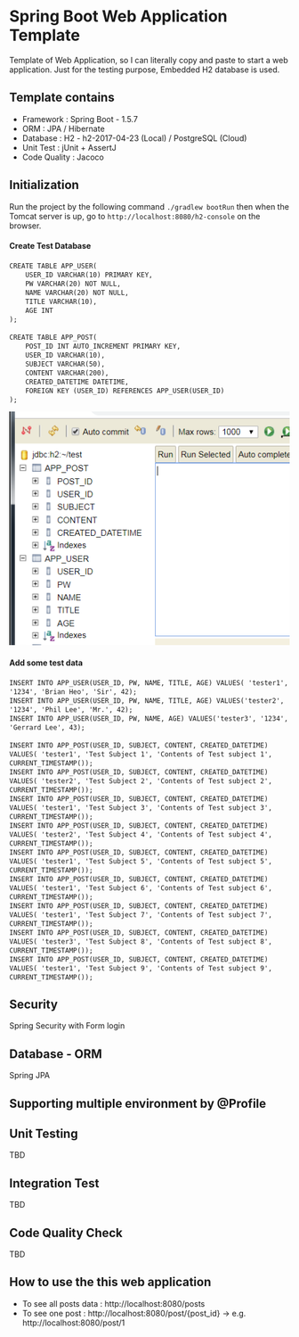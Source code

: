# Spring Boot Web Application Template
Template of Web Application, so I can literally copy and paste to start a web application.
Just for the testing purpose, Embedded H2 database is used.

## Template contains
* Framework : Spring Boot - 1.5.7
* ORM : JPA / Hibernate
* Database : H2 - h2-2017-04-23 (Local)	/ PostgreSQL (Cloud)
* Unit Test : jUnit + AssertJ
* Code Quality : Jacoco

## Initialization
Run the project by the following command `./gradlew bootRun` then when the Tomcat server is up, 
go to `http://localhost:8080/h2-console` on the browser.

#### Create Test Database
```
CREATE TABLE APP_USER(
    USER_ID VARCHAR(10) PRIMARY KEY,
    PW VARCHAR(20) NOT NULL,
    NAME VARCHAR(20) NOT NULL,
    TITLE VARCHAR(10),
    AGE INT
);

CREATE TABLE APP_POST(
    POST_ID INT AUTO_INCREMENT PRIMARY KEY,
    USER_ID VARCHAR(10),
    SUBJECT VARCHAR(50),
    CONTENT VARCHAR(200),
    CREATED_DATETIME DATETIME,
    FOREIGN KEY (USER_ID) REFERENCES APP_USER(USER_ID)
);

```
![Alt](docs/screenshot-01.png)

#### Add some test data
```
INSERT INTO APP_USER(USER_ID, PW, NAME, TITLE, AGE) VALUES( 'tester1', '1234', 'Brian Heo', 'Sir', 42);
INSERT INTO APP_USER(USER_ID, PW, NAME, TITLE, AGE) VALUES('tester2', '1234', 'Phil Lee', 'Mr.', 42);
INSERT INTO APP_USER(USER_ID, PW, NAME, AGE) VALUES('tester3', '1234', 'Gerrard Lee', 43);

INSERT INTO APP_POST(USER_ID, SUBJECT, CONTENT, CREATED_DATETIME) VALUES( 'tester1', 'Test Subject 1', 'Contents of Test subject 1', CURRENT_TIMESTAMP());
INSERT INTO APP_POST(USER_ID, SUBJECT, CONTENT, CREATED_DATETIME) VALUES( 'tester2', 'Test Subject 2', 'Contents of Test subject 2', CURRENT_TIMESTAMP());
INSERT INTO APP_POST(USER_ID, SUBJECT, CONTENT, CREATED_DATETIME) VALUES( 'tester1', 'Test Subject 3', 'Contents of Test subject 3', CURRENT_TIMESTAMP());
INSERT INTO APP_POST(USER_ID, SUBJECT, CONTENT, CREATED_DATETIME) VALUES( 'tester2', 'Test Subject 4', 'Contents of Test subject 4', CURRENT_TIMESTAMP());
INSERT INTO APP_POST(USER_ID, SUBJECT, CONTENT, CREATED_DATETIME) VALUES( 'tester1', 'Test Subject 5', 'Contents of Test subject 5', CURRENT_TIMESTAMP());
INSERT INTO APP_POST(USER_ID, SUBJECT, CONTENT, CREATED_DATETIME) VALUES( 'tester1', 'Test Subject 6', 'Contents of Test subject 6', CURRENT_TIMESTAMP());
INSERT INTO APP_POST(USER_ID, SUBJECT, CONTENT, CREATED_DATETIME) VALUES( 'tester1', 'Test Subject 7', 'Contents of Test subject 7', CURRENT_TIMESTAMP());
INSERT INTO APP_POST(USER_ID, SUBJECT, CONTENT, CREATED_DATETIME) VALUES( 'tester3', 'Test Subject 8', 'Contents of Test subject 8', CURRENT_TIMESTAMP());
INSERT INTO APP_POST(USER_ID, SUBJECT, CONTENT, CREATED_DATETIME) VALUES( 'tester1', 'Test Subject 9', 'Contents of Test subject 9', CURRENT_TIMESTAMP());
```

## Security
Spring Security with Form login 


## Database - ORM
Spring JPA


## Supporting multiple environment by @Profile


## Unit Testing
TBD


## Integration Test
TBD


## Code Quality Check
TBD


## How to use the this web application
* To see all posts data : http://localhost:8080/posts
* To see one post : http://localhost:8080/post/{post_id} -> e.g. http://localhost:8080/post/1

